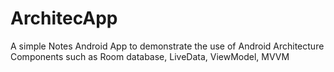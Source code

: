 # ArchitecApp
A simple Notes Android App to demonstrate the use of Android Architecture Components such as Room database, LiveData, ViewModel, MVVM

